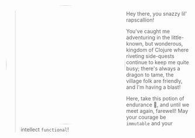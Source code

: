 <img src="https://i.gyazo.com/2157f2fcb83b0b496878b8aa99fe5c46.png" alt="Me!" align="left" width="325px" style="border-radius:50%"/>

> Hey there, you snazzy lil' rapscallion! 
>
> You've caught me adventuring in the little-known, but wonderous, kingdom of Clojure where riveting side-quests continue to keep me quite busy; there's always a dragon to tame, the village folk are friendly, and I'm having a blast!
>
> Here, take this potion of endurance :baby_bottle:, and until we meet again, farewell! May your courage be `immutable` and your intellect `functional`!
